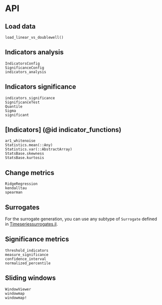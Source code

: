 # API

## Load data

```@docs
load_linear_vs_doublewell()
```

## Indicators analysis
```@docs
IndicatorsConfig
SignificanceConfig
indicators_analysis
```

## Indicators significance

```@docs
indicators_significance
SignificanceTest
Quantile
Sigma
significant
```

## [Indicators] (@id indicator_functions)
```@docs
ar1_whitenoise
Statistics.mean(::Any)
Statistics.var(::AbstractArray)
StatsBase.skewness
StatsBase.kurtosis
```

## Change metrics
```@docs
RidgeRegression
kendalltau
spearman
```

## Surrogates

For the surrogate generation, you can use any subtype of `Surrogate` defined in [Timeseriessurrogates.jl](https://juliadynamics.github.io/Timeseriessurrogates.jl/stable/#surrogate-methods).


## Significance metrics

```@docs
threshold_indicators
measure_significance
confidence_interval
normalized_percentile
```

## Sliding windows
```@docs
WindowViewer
windowmap
windowmap!
```